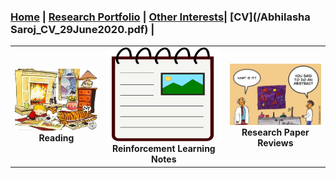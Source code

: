 
### [Home](README.md) | [Research Portfolio](/research.md) | [Other Interests](other_interests.md)| [CV](/Abhilasha Saroj_CV_29June2020.pdf) |

| | | |
|:-------------------------:|:-------------------------:|:-------------------------:|
[<img src="reading.jpg" width = "1603"/>](reading.md)  **Reading** |  [<img src="coursera_notes.png" height = "150" width = "1603"/>](rl_notes.md)  **Reinforcement Learning Notes**|[<img src="maria4.jpg" width = "1603"/>](research_projects.md)  **Research Paper Reviews**|
